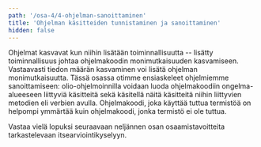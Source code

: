 ```yaml
---
path: '/osa-4/4-ohjelman-sanoittaminen'
title: 'Ohjelman käsitteiden tunnistaminen ja sanoittaminen'
hidden: false
---
```


Ohjelmat kasvavat kun niihin lisätään toiminnallisuutta -- lisätty toiminnallisuus johtaa ohjelmakoodin monimutkaisuuden kasvamiseen. Vastaavasti tiedon määrän kasvaminen voi lisätä ohjelman monimutkaisuutta. Tässä osassa otimme ensiaskeleet ohjelmiemme sanoittamiseen: olio-ohjelmoinnilla voidaan luoda ohjelmakoodiin ongelma-alueeseen liittyviä käsitteitä sekä käsitellä näitä käsitteitä niihin liittyvien metodien eli verbien avulla. Ohjelmakoodi, joka käyttää tuttua termistöä on helpompi ymmärtää kuin ohjelmakoodi, jonka termistö ei ole tuttua.

Vastaa vielä lopuksi seuraavaan neljännen osan osaamistavoitteita tarkastelevaan itsearviointikyselyyn.

<quiz id="26af9c6c-02f7-5884-96ab-35586e13b9a8"></quiz>

